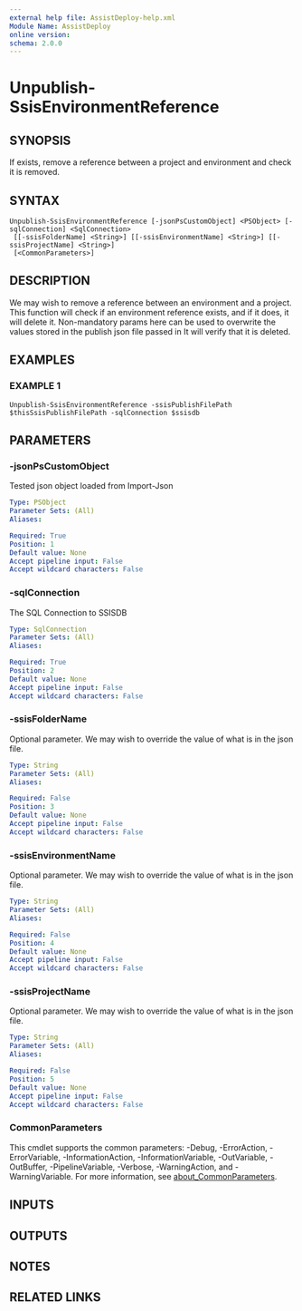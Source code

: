 ```yaml
---
external help file: AssistDeploy-help.xml
Module Name: AssistDeploy
online version:
schema: 2.0.0
---
```


# Unpublish-SsisEnvironmentReference

## SYNOPSIS
If exists, remove a reference between a project and environment and check it is removed.

## SYNTAX

```
Unpublish-SsisEnvironmentReference [-jsonPsCustomObject] <PSObject> [-sqlConnection] <SqlConnection>
 [[-ssisFolderName] <String>] [[-ssisEnvironmentName] <String>] [[-ssisProjectName] <String>]
 [<CommonParameters>]
```

## DESCRIPTION
We may wish to remove a reference between an environment and a project.
This function will check if an environment reference exists, and if it does, it will delete it.
Non-mandatory params here can be used to overwrite the values stored in the publish json file passed in
It will verify that it is deleted.

## EXAMPLES

### EXAMPLE 1
```
Unpublish-SsisEnvironmentReference -ssisPublishFilePath $thisSsisPublishFilePath -sqlConnection $ssisdb
```

## PARAMETERS

### -jsonPsCustomObject
Tested json object loaded from Import-Json

```yaml
Type: PSObject
Parameter Sets: (All)
Aliases:

Required: True
Position: 1
Default value: None
Accept pipeline input: False
Accept wildcard characters: False
```

### -sqlConnection
The SQL Connection to SSISDB

```yaml
Type: SqlConnection
Parameter Sets: (All)
Aliases:

Required: True
Position: 2
Default value: None
Accept pipeline input: False
Accept wildcard characters: False
```

### -ssisFolderName
Optional parameter.
We may wish to override the value of what is in the json file.

```yaml
Type: String
Parameter Sets: (All)
Aliases:

Required: False
Position: 3
Default value: None
Accept pipeline input: False
Accept wildcard characters: False
```

### -ssisEnvironmentName
Optional parameter.
We may wish to override the value of what is in the json file.

```yaml
Type: String
Parameter Sets: (All)
Aliases:

Required: False
Position: 4
Default value: None
Accept pipeline input: False
Accept wildcard characters: False
```

### -ssisProjectName
Optional parameter.
We may wish to override the value of what is in the json file.

```yaml
Type: String
Parameter Sets: (All)
Aliases:

Required: False
Position: 5
Default value: None
Accept pipeline input: False
Accept wildcard characters: False
```

### CommonParameters
This cmdlet supports the common parameters: -Debug, -ErrorAction, -ErrorVariable, -InformationAction, -InformationVariable, -OutVariable, -OutBuffer, -PipelineVariable, -Verbose, -WarningAction, and -WarningVariable. For more information, see [about_CommonParameters](http://go.microsoft.com/fwlink/?LinkID=113216).

## INPUTS

## OUTPUTS

## NOTES

## RELATED LINKS

